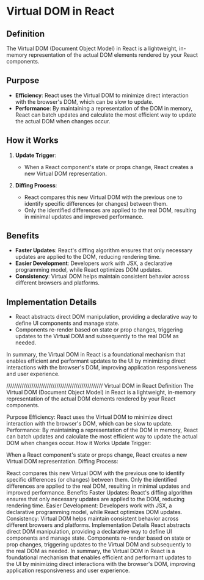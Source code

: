 # Virtual DOM in React

## Definition

The Virtual DOM (Document Object Model) in React is a lightweight, in-memory representation of the actual DOM elements rendered by your React components.

## Purpose

- **Efficiency**: React uses the Virtual DOM to minimize direct interaction with the browser's DOM, which can be slow to update.
- **Performance**: By maintaining a representation of the DOM in memory, React can batch updates and calculate the most efficient way to update the actual DOM when changes occur.

## How it Works

1. **Update Trigger**:
   - When a React component's state or props change, React creates a new Virtual DOM representation.

2. **Diffing Process**:
   - React compares this new Virtual DOM with the previous one to identify specific differences (or changes) between them.
   - Only the identified differences are applied to the real DOM, resulting in minimal updates and improved performance.

## Benefits

- **Faster Updates**: React's diffing algorithm ensures that only necessary updates are applied to the DOM, reducing rendering time.
- **Easier Development**: Developers work with JSX, a declarative programming model, while React optimizes DOM updates.
- **Consistency**: Virtual DOM helps maintain consistent behavior across different browsers and platforms.

## Implementation Details

- React abstracts direct DOM manipulation, providing a declarative way to define UI components and manage state.
- Components re-render based on state or prop changes, triggering updates to the Virtual DOM and subsequently to the real DOM as needed.

In summary, the Virtual DOM in React is a foundational mechanism that enables efficient and performant updates to the UI by minimizing direct interactions with the browser's DOM, improving application responsiveness and user experience.

//////////////////////////////////////////////////
Virtual DOM in React
Definition
The Virtual DOM (Document Object Model) in React is a lightweight, in-memory representation of the actual DOM elements rendered by your React components.

Purpose
Efficiency: React uses the Virtual DOM to minimize direct interaction with the browser's DOM, which can be slow to update.
Performance: By maintaining a representation of the DOM in memory, React can batch updates and calculate the most efficient way to update the actual DOM when changes occur.
How it Works
Update Trigger:

When a React component's state or props change, React creates a new Virtual DOM representation.
Diffing Process:

React compares this new Virtual DOM with the previous one to identify specific differences (or changes) between them.
Only the identified differences are applied to the real DOM, resulting in minimal updates and improved performance.
Benefits
Faster Updates: React's diffing algorithm ensures that only necessary updates are applied to the DOM, reducing rendering time.
Easier Development: Developers work with JSX, a declarative programming model, while React optimizes DOM updates.
Consistency: Virtual DOM helps maintain consistent behavior across different browsers and platforms.
Implementation Details
React abstracts direct DOM manipulation, providing a declarative way to define UI components and manage state.
Components re-render based on state or prop changes, triggering updates to the Virtual DOM and subsequently to the real DOM as needed.
In summary, the Virtual DOM in React is a foundational mechanism that enables efficient and performant updates to the UI by minimizing direct interactions with the browser's DOM, improving application responsiveness and user experience.